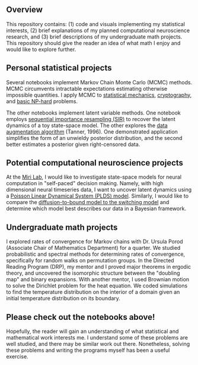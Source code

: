 ## Overview

This repository contains: (1) code and visuals implementing my statistical interests, (2) brief explanations of my planned computational neuroscience research, and (3) brief descriptions of my undergraduate math projects. This repository should give the reader an idea of what math I enjoy and would like to explore further. 

## Personal statistical projects

Several notebooks implement Markov Chain Monte Carlo (MCMC) methods. MCMC circumvents intractable expectations estimating otherwise impossible quantities. I apply MCMC to [statistical mechanics](ising_model_mcmc/README.md), [cryptography](cipher_decoding/README.md), and [basic NP-hard](simulated_annealing/README.md) problems. 

The other notebooks implement latent variable methods. One notebook employs [sequential importance resampling (SIR)](sequential_importance_resampling/README.md) to recover the latent dynamics of a toy state-space model. The other explores the [data augmentation algorithm](data_augmentation/README.md) (Tanner, 1996). One demonstrated application simplifies the form of an unwieldy posterior distribution, and the second better estimates a posterior given right-censored data.

## Potential computational neuroscience projects

At the [Miri Lab](https://www.mirilab.org), I would like to investigate state-space models for neural computation in "self-paced" decision making. Namely, with high dimensional neural timeseries data, I want to uncover latent dynamics using a [Poisson Linear Dynamical System (PLDS) model](https://papers.nips.cc/paper_files/paper/2011/file/7143d7fbadfa4693b9eec507d9d37443-Paper.pdf). Similarly, I would like to compare the [diffusion-to-bound model to the switching model](https://www.cambridge.org/core/books/abs/advanced-state-space-methods-for-neural-and-clinical-data/estimating-state-and-parameters-in-state-space-models-of-spike-trains/FAB8634C2790F3461E3E86BB632EAE6F) and determine which model best describes our data in a Bayesian framework.  

## Undergraduate math projects

I explored rates of convergence for Markov chains with Dr. Ursula Porod (Associate Chair of Mathematics Department) for a quarter. We studied probabilistic and spectral methods for determining rates of convergence, specifically for random walks on permutation groups. In the Directed Reading Program (DRP), my mentor and I proved major theorems in ergodic theory, and uncovered the isomorphic structure between the "doubling map" and binary expansions. With another mentor, I used Brownian motion to solve the Dirichlet problem for the heat equation. We coded simulations to find the temperature distribution on the interior of a domain given an initial temperature distribution on its boundary. 

## Please check out the notebooks above!

Hopefully, the reader will gain an understanding of what statistical and mathematical work interests me. I understand some of these problems are well studied, and there may be similar work out there. Nonetheless, solving these problems and writing the programs myself has been a useful exercise. 